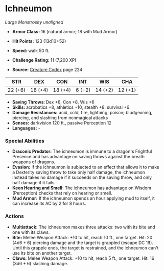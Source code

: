 # Ichneumon

*Large* *Monstrosity* *unaligned*

- **Armor Class:** 16 (natural armor; 18 with Mud Armor)
- **Hit Points:** 123 (13d10+52)
- **Speed:** walk 50 ft.

- **Challenge Rating:** 11 (7,200 XP)
- **Source:** [Creature Codex](https://koboldpress.com/kpstore/product/creature-codex-for-5th-edition-dnd) page 224

| STR | DEX | CON | INT | WIS | CHA |
| --- | --- | --- | --- | --- | --- |
| 22 (+6) | 18 (+4) | 18 (+4) | 6 (-2) | 14 (+2) | 12 (+1) |

- **Saving Throws**: Dex +8, Con +8, Wis +6
- **Skills:** acrobatics +8, athletics +10, stealth +8, survival +6
- **Damage Resistances:** acid, cold, fire, lightning, poison; bludgeoning, piercing, and slashing from nonmagical attacks
- **Senses:** darkvision 120 ft., passive Perception 12
- **Languages:** -

### Special Abilities

- **Draconic Predator:** The ichneumon is immune to a dragon's Frightful Presence and has advantage on saving throws against the breath weapons of dragons.
- **Evasion:** If the ichneumon is subjected to an effect that allows it to make a Dexterity saving throw to take only half damage, the ichneumon instead takes no damage if it succeeds on the saving throw, and only half damage if it fails.
- **Keen Hearing and Smell:** The ichneumon has advantage on Wisdom (Perception) checks that rely on hearing or smell.
- **Mud Armor:** If the ichneumon spends an hour applying mud to itself, it can increase its AC by 2 for 8 hours.

### Actions

- **Multiattack:** The ichneumon makes three attacks: two with its bite and one with its claws.
- **Bite:** Melee Weapon Attack: +10 to hit, reach 10 ft., one target. Hit: 20 (4d6 + 6) piercing damage and the target is grappled (escape DC 18). Until this grapple ends, the target is restrained, and the ichneumon can't use its bite on another target.
- **Claws:** Melee Weapon Attack: +10 to hit, reach 5 ft., one target. Hit: 16 (3d6 + 6) slashing damage.


